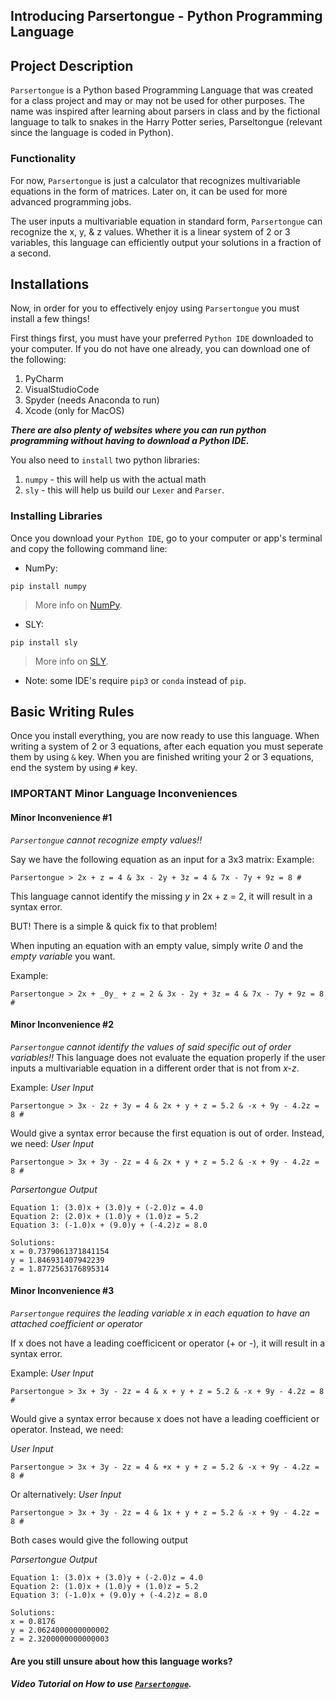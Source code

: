 ## Introducing Parsertongue - Python Programming Language

## Project Description
`Parsertongue` is a Python based Programming Language that was created for a class project and may or may not be used for other purposes. The name was inspired after learning about parsers in class and by the fictional language to talk to snakes in the Harry Potter series, Parseltongue (relevant since the language is coded in Python).
### Functionality
For now, `Parsertongue` is just a calculator that recognizes multivariable equations in the form of matrices. Later on, it can be used for more advanced programming jobs. 

The user inputs a multivariable equation in standard form, `Parsertongue` can recognize the x, y, & z values. Whether it is a linear system of 2 or 3 variables, this language can efficiently output your solutions in a fraction of a second.

## Installations
Now, in order for you to effectively enjoy using `Parsertongue` you must install a few things!

First things first, you must have your preferred `Python IDE` downloaded to your computer. 
If you do not have one already, you can download one of the following:
1. PyCharm
2. VisualStudioCode
3. Spyder (needs Anaconda to run)
4. Xcode (only for MacOS)

***There are also plenty of websites where you can run python programming without having to download a Python IDE.***

You also need to `install` two python libraries:
1. `numpy` - this will help us with the actual math
2. `sly` - this will help us build our `Lexer` and `Parser`.

### Installing Libraries
Once you download your `Python IDE`, go to your computer or app's terminal and copy the following command line:
- NumPy:
```
pip install numpy
```
> More info on [NumPy](https://numpy.org).
> 
- SLY:
```
pip install sly
```
> More info on [SLY](https://sly.readthedocs.io/en/latest/sly.html).

- Note: some IDE's require `pip3` or `conda` instead of `pip`.

## Basic Writing Rules
Once you install everything, you are now ready to use this language.
When writing a system of 2 or 3 equations, after each equation you must seperate them by using `&` key.
When you are finished writing your 2 or 3 equations, end the system by using `#` key.

### IMPORTANT Minor Language Inconveniences
#### Minor Inconvenience #1
_`Parsertongue`_ _cannot recognize empty values!!_
 
Say we have the following equation as an input for a 3x3 matrix: 
Example: 
```
Parsertongue > 2x + z = 4 & 3x - 2y + 3z = 4 & 7x - 7y + 9z = 8 #
```
This language cannot identify the missing _y_ in 2x + z = 2, it will result in a syntax error.

BUT! There is a simple & quick fix to that problem! 

When inputing an equation with an empty value, simply write _0_ and the _empty variable_ you want.

Example: 
```
Parsertongue > 2x + _0y_ + z = 2 & 3x - 2y + 3z = 4 & 7x - 7y + 9z = 8 #
```

#### Minor Inconvenience #2
_`Parsertongue`_ _cannot identify the values of said specific out of order variables!!_
This language does not evaluate the equation properly if the user inputs a multivariable equation in a different order that is not from _x-z_.
 
Example: 
 _User Input_
```
Parsertongue > 3x - 2z + 3y = 4 & 2x + y + z = 5.2 & -x + 9y - 4.2z = 8 #
```
Would give a syntax error because the first equation is out of order. Instead, we need:
_User Input_
```
Parsertongue > 3x + 3y - 2z = 4 & 2x + y + z = 5.2 & -x + 9y - 4.2z = 8 #
```
_Parsertongue Output_
```
Equation 1: (3.0)x + (3.0)y + (-2.0)z = 4.0
Equation 2: (2.0)x + (1.0)y + (1.0)z = 5.2
Equation 3: (-1.0)x + (9.0)y + (-4.2)z = 8.0
 
Solutions:
x = 0.7379061371841154
y = 1.846931407942239
z = 1.8772563176895314
```

#### Minor Inconvenience #3
_`Parsertongue`_ _requires the leading variable x in each equation to have an attached coefficient or operator_
 
If x does not have a leading coefficicent or operator (+ or -), it will result in a syntax error.

Example: 
_User Input_
```
Parsertongue > 3x + 3y - 2z = 4 & x + y + z = 5.2 & -x + 9y - 4.2z = 8 #
```
Would give a syntax error because x does not have a leading coefficient or operator. Instead, we need:

_User Input_
```
Parsertongue > 3x + 3y - 2z = 4 & +x + y + z = 5.2 & -x + 9y - 4.2z = 8 #
```
Or alternatively:
_User Input_
```
Parsertongue > 3x + 3y - 2z = 4 & 1x + y + z = 5.2 & -x + 9y - 4.2z = 8 # 
```
Both cases would give the following output

_Parsertongue Output_
```
Equation 1: (3.0)x + (3.0)y + (-2.0)z = 4.0
Equation 2: (1.0)x + (1.0)y + (1.0)z = 5.2
Equation 3: (-1.0)x + (9.0)y + (-4.2)z = 8.0

Solutions:
x = 0.8176
y = 2.0624000000000002
z = 2.3200000000000003
```


#### Are you still unsure about how this language works?
##### Video Tutorial on How to use [`Parsertongue`](LINK).



